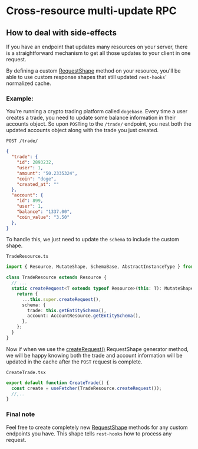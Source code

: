 # Cross-resource multi-update RPC

## How to deal with side-effects

If you have an endpoint that updates many resources on your server,
there is a straightforward mechanism to get all those updates
to your client in one request.

By defining a custom [RequestShape](../api/RequestShape.md) method on your resource,
you'll be able to use custom response shapes that still
updated `rest-hooks`' normalized cache.

### Example:

You're running a crypto trading platform called `dogebase`. Every time
a user creates a trade, you need to update some balance information
in their accounts object. So upon `POST`ing to the `/trade/` endpoint,
you nest both the updated accounts object along with the trade you just
created.

`POST /trade/`
```json
{
  "trade": {
    "id": 2893232,
    "user": 1,
    "amount": "50.2335324",
    "coin": "doge",
    "created_at": ""
  },
  "account": {
    "id": 899,
    "user": 1,
    "balance": "1337.00",
    "coin_value": "3.50"
  },
}
```

To handle this, we just need to update the `schema` to include the custom
shape.

`TradeResource.ts`
```typescript
import { Resource, MutateShape, SchemaBase, AbstractInstanceType } from 'rest-hooks';

class TradeResource extends Resource {
  // ...
  static createRequest<T extends typeof Resource>(this: T): MutateShape<SchemaBase<AbstractInstanceType<T>>, any, Partial<AbstractInstanceType<T>>> {
    return {
      ...this.super.createRequest(),
      schema: {
        trade: this.getEntitySchema(),
        account: AccountResource.getEntitySchema(),
      },
    };
  }
}
```

Now if when we use the [createRequest()](../api/Resource.md#createrequest) RequestShape generator method,
we will be happy knowing both the trade and account information will
be updated in the cache after the `POST` request is complete.

`CreateTrade.tsx`
```typescript
export default function CreateTrade() {
  const create = useFetcher(TradeResource.createRequest());
  //,..
}
```

### Final note

Feel free to create completely new [RequestShape](../api/RequestShape.md) methods for any custom
endpoints you have. This shape tells `rest-hooks` how to process any
request.
